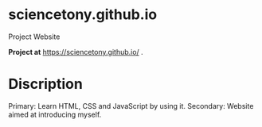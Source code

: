 # sciencetony.github.io
Project Website 

__Project at__ https://sciencetony.github.io/ .

# Discription 
Primary: Learn HTML, CSS and JavaScript by using it.
Secondary: Website aimed at introducing myself. 
